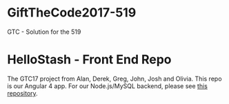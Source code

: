 # GiftTheCode2017-519
GTC - Solution for the 519
# HelloStash - Front End Repo
The GTC17 project from Alan, Derek, Greg, John, Josh and Olivia. This repo is our Angular 4 app. For our Node.js/MySQL backend, please see [this repository](https://github.com/JLIVE101/GiftTheCode2017-519-backend).
